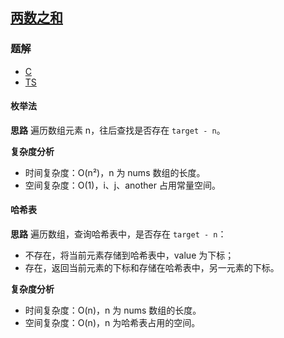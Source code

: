## [两数之和](https://leetcode-cn.com/problems/two-sum/)
### 题解
+ [C](../../c/128/1.c)
+ [TS](../../ts/128/1.ts)

#### 枚举法
**思路**
遍历数组元素 n，往后查找是否存在 `target - n`。

**复杂度分析**
+ 时间复杂度：O(n²)，n 为 nums 数组的长度。
+ 空间复杂度：O(1)，i、j、another 占用常量空间。

#### 哈希表
**思路**
遍历数组，查询哈希表中，是否存在 `target - n`：
+ 不存在，将当前元素存储到哈希表中，value 为下标；
+ 存在，返回当前元素的下标和存储在哈希表中，另一元素的下标。

**复杂度分析**
+ 时间复杂度：O(n)，n 为 nums 数组的长度。
+ 空间复杂度：O(n)，n 为哈希表占用的空间。